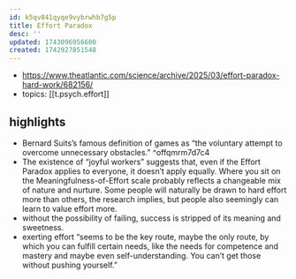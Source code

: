 ```yaml
---
id: k5qv841qyqe9vybrwhb7g5p
title: Effort Paradox
desc: ''
updated: 1743096956600
created: 1742927851548
---
```


- https://www.theatlantic.com/science/archive/2025/03/effort-paradox-hard-work/682156/
- topics: [[t.psych.effort]]

## highlights

- Bernard Suits’s famous definition of games as “the voluntary attempt to overcome unnecessary obstacles.” ^offqmrm7d7c4
- The existence of “joyful workers” suggests that, even if the Effort Paradox applies to everyone, it doesn’t apply equally. Where you sit on the Meaningfulness-of-Effort scale probably reflects a changeable mix of nature and nurture. Some people will naturally be drawn to hard effort more than others, the research implies, but people also seemingly can learn to value effort more.
- without the possibility of failing, success is stripped of its meaning and sweetness.
- exerting effort “seems to be the key route, maybe the only route, by which you can fulfill certain needs, like the needs for competence and mastery and maybe even self-understanding. You can’t get those without pushing yourself.”
